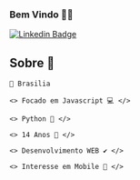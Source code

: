 ### Bem Vindo 👨‍💻

<a href="https://www.linkedin.com/in/destr00/" rel="nofollow"><img src="https://camo.githubusercontent.com/4b8f1246b57a4a2580e30b26bec08d4b471a7e22cf8d82d782b8b467e1b0396b/68747470733a2f2f696d672e736869656c64732e696f2f62616467652f2d4c696e6b6564496e2d626c75653f7374796c653d666c61742d737175617265266c6f676f3d4c696e6b6564696e266c6f676f436f6c6f723d7768697465266c696e6b3d68747470733a2f2f7777772e6c696e6b6564696e2e636f6d2f696e2f6775737461766f6162656c31302f" alt="Linkedin Badge" data-canonical-src="https://img.shields.io/badge/-LinkedIn-blue?style=flat-square&amp;logo=Linkedin&amp;logoColor=white&amp;link=https://www.linkedin.com/in/destr00/" style="max-width:100%;"></a>

## Sobre 🤔

    📍 Brasilia
     
    <> Focado em Javascript 💻 </>
    
    <> Python 📌 </>
    
    <> 14 Anos 💯 </>
    
    <> Desenvolvimento WEB ✔️ </>
    
    <> Interesse em Mobile 📱 </>
    
<!--
**Chapadox/Chapadox** is a ✨ _special_ ✨ repository because its `README.md` (this file) appears on your GitHub profile.

Here are some ideas to get you started:

- 🔭 I’m currently working on ...
- 🌱 I’m currently learning ...
- 👯 I’m looking to collaborate on ...
- 🤔 I’m looking for help with ...
- 💬 Ask me about ...
- 📫 How to reach me: ...
- 😄 Pronouns: ...
- ⚡ Fun fact: ...
--
https://media1.tenor.com/images/9969d2bc836ee216a3319d0c15d8ad35/tenor.gif?itemid=16242995

